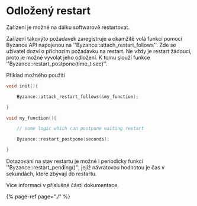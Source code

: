 # Odložený restart

Zařízení je možné na dálku softwarově restartovat.

Zařízení takovýto požadavek zaregistruje a okamžitě volá funkci pomocí Byzance API napojenou na ''Byzance::attach\_restart\_follows''. Zde se uživatel dozví o příchozím požadavku na restart. Ne vždy je restart žádoucí, proto je možné vyvolat jeho odložení. K tomu slouží funkce ''Byzance::restart\_postpone\(time\_t sec\)''.

Příklad možného použití

```cpp
void init(){

    Byzance::attach_restart_follows(&my_function);

}

void my_function(){

    // some logic which can postpone waiting restart

    Byzance::restart_postpone(seconds);

}
```

Dotazování na stav restartu je možné i periodicky funkcí ''Byzance::restart\_pending\(\)'', jejíž návratovou hodnotou je čas v sekundách, které zbývají do restartu.

Více informací v příslušné části dokumentace.

{% page-ref page="./" %}



